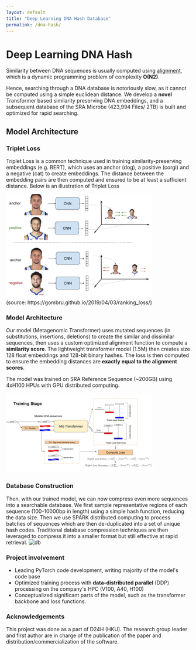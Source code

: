 ```yaml
---
layout: default
title: "Deep Learning DNA Hash Database"
permalink: /dna-hash/
---
```


# Deep Learning DNA Hash
Similarity between DNA sequences is usually computed using [alignment](/cpp-dna-alignment), which is a dynamic programming problem of complexity **O(N2)**. 

Hence, searching through a DNA database is notoriously slow, as it cannot be computed using a simple euclidean distance. We develop a **novel** Transformer based similarity preserving DNA embeddings, and a subsequent database of the SRA Microbe (423,994 Files/ 2TB) is built and optimized for rapid searching. 

## Model Architecture
### Triplet Loss
Triplet Loss is a common technique used in training similarity-preserving embeddings (e.g. BERT), which uses an anchor (dog), a positive (corgi) and a negative (cat) to create embeddings. The distance between the embedding pairs are then computed and ensured to be at least a sufficient distance. Below is an illustration of Triplet Loss 


<div>
  <img src="/imgs/triplet_loss.png" alt="SCALED Air flows" style="max-width: 400px;">
</div>
(source: https://gombru.github.io/2019/04/03/ranking_loss/)


### Model Architecture
Our model (Metagenomic Transformer) uses mutated sequences (in substitutions, insertions, deletions) to create the similar and dissimilar sequences, then uses a custom optimized alignment function to compute a **similarity score**. The lightweight transformer model (1.5M) then creates size 128 float embeddings and 128-bit binary hashes. The loss is then computed to ensure the embedding distances are **exactly equal to the alignment scores**. 

The model was trained on SRA Reference Sequence (~200GB) using 4xH100 HPUs with GPU distributed computing.

<img src="imgs/hash_train.png" alt="model" width="400"/>

### Database Construction
Then, with our trained model, we can now compress even more sequences into a searchable database. We first sample representative regions of each sequence (100-10000bp in length) using a simple hash function, reducing the data size. Then we use SPARK distributed computing to process batches of sequences which are then de-duplicated into a set of unique hash codes. Traditional database compression techniques are then leveraged to compress it into a smaller format but still effective at rapid retrieval.
<img src="imgs/MgDB" alt="db" width="400"/>


### Project involvement
- Leading PyTorch code development, writing majority of the model's code base
- Optimized training process with **data-distributed parallel** (DDP) processing on the company's HPC (V100, A40, H100)
- Conceptualized significant parts of the model, such as the transformer backbone and loss functions.

### Acknowledgements
This project was done as a part of D24H (HKU). The research group leader and first author are in charge of the publication of the paper and distribution/commercialization of the software.
